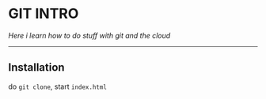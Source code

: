 # GIT INTRO

*Here i learn how to do stuff with git and the cloud*


------------------------------------------------------

## Installation
do `git clone`, start `index.html`

